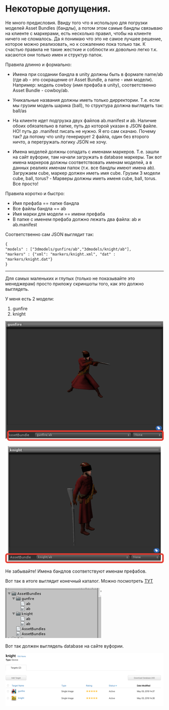 # Некоторые допущения.

Не много предисловия. Ввиду того что я использую для погрузки моделей Asset Bundles (бандлы), а потом этом самые бандлы связываю на клиенте с маркерами, есть несколько правил, чтобы на клиенте ничего не сломалось. Да я понимаю что это не самое лучшее решение, которое можно реализовать, но к сожалению пока только так. К счастью правила не такие жесткие и соблюсти их довольно легко т.к. касаются они только имен и структур папок.

Правила длинно и формально:
- Имена при создании бандла в unity должны быть в формате name/ab (где ab - это сокращение от Asset Bundle, а name - имя модели). Например: модель cowboy (имя префаба в unity), соответственно Asset Bundle - cowboy/ab.
	
- Уникальные названия должны иметь только дирректории. Т.е. если мы грузим модель шарика (ball), то структура должна выглядеть так: ball/as
	
- На клиенте идет подгрузка двух файлов ab.manifest и ab. Наличие обоих обязательно в папке, путь до которой указан в JSON  файле. НО! путь до .manifest писать не нужно. Я его сам скачаю. Почему так? да потому что unity генерирует 2 файла, один без второго ничто, а перегружать логику JSON не хочу.
	
- Имена моделей должны сопадать с именами маркеров. Т.е. зашли на сайт вуфории, там начали загружать в database маркеры. Так вот имена маркеров должны соответствовать именам моделей, а в данных реалиях именам папок (т.к. все бандлы имеют имена ab). Загружаем cube, маркер должен иметь имя cube. Грузим 3 модели cube, ball, torus? - Марверы должны иметь именя cube, ball, torus. Все просто!

Правила коротко и быстро:
- Имя префаба == папке бандла
- Все файлы бандла == ab
- Имя марки для модели == имени префаба
- В папке с именем префаба должно лежать два файла: ab и ab.manifest

Соответственно сам JSON выглядит так:

```
{
"models" : ["3dmodels/gunfire/ab","3dmodels/knight/ab"],
"markers" : {"xml": "markers/knight.xml", "dat" : "markers/knight.dat"}
}
```
_ _ _


Для самых маленьких и глупых (только не показывайте это менеджерам) просто приложу скриншоты того, как это должно выглядеть.

У меня есть 2 модели:

1. gunfire
2. knight

![gunfire](/chivalryTest/images/gunfire.png)

![knight](/chivalryTest/images/knight.png)

Не забывайте! Имена бандлов соответствуют именам префабов.

Вот так в итоге выглядит конечный каталог. Можно посмотреть [ТУТ]

![dirStructure](/chivalryTest/images/dirStructure.png)

Вот так должен выглядель database на сайте вуфории.

![vuforiaDatabase](/chivalryTest/images/vuforiaDatabase.png)


[ТУТ]:/chivalryTest/3dmodels